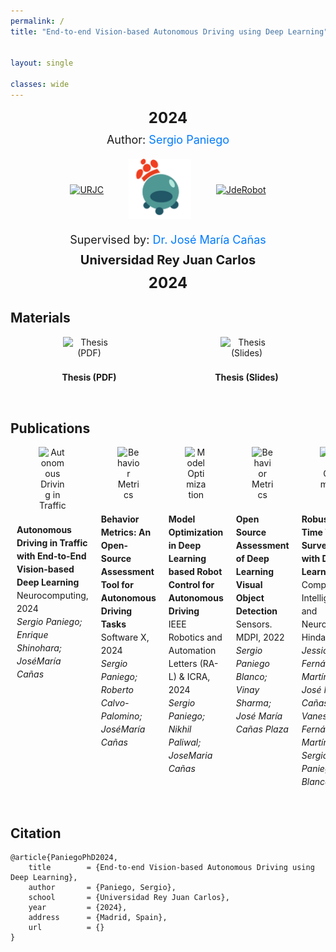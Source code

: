 ```yaml
---
permalink: /
title: "End-to-end Vision-based Autonomous Driving using Deep Learning"


layout: single

classes: wide
---
```


<p style="text-align: center; font-weight: bold; font-size: 24px; margin: 10px 0;">2024</p>

<p style="text-align: center; margin: 10px 0; font-size: 18px;">
    Author: <a href="https://sergiopaniego.github.io/" style="color: #007BFF; text-decoration: none;">Sergio Paniego</a>
</p>

<div class="container" style="overflow: hidden; display: flex; justify-content: center; align-items: center; margin: 20px 0;">
    <div style="text-align: center; margin: 0 20px;">
        <a href="https://www.urjc.es/">
            <img src="https://upload.wikimedia.org/wikipedia/commons/thumb/8/84/URJC_logo.svg/1280px-URJC_logo.svg.png" style="width: 150px; height: auto;" alt="URJC"/>
        </a>
    </div>
    <div style="text-align: center; margin: 0 20px;">
        <a href="https://roboticslaburjc.github.io/">
            <img src="./assets/images/logo.png" style="width: 100px; height: auto;" alt="URJC"/>
        </a>
    </div>
    <div style="text-align: center; margin: 0 20px;">
        <a href="https://jderobot.github.io/">
            <img src="https://avatars.githubusercontent.com/u/10959337?s=280&v=4" style="width: 100px; height: auto;" alt="JdeRobot"/>
        </a>
    </div>
</div>

<p style="text-align: center; margin: 10px 0; font-size: 18px;">
    Supervised by: <a href="https://gsyc.urjc.es/jmplaza/" style="color: #007BFF; text-decoration: none;">Dr. José María Cañas</a>
</p>

<p style="text-align: center; font-weight: bold; font-size: 20px; margin: 10px 0;">Universidad Rey Juan Carlos</p>
<p style="text-align: center; font-weight: bold; font-size: 24px; margin: 10px 0;">2024</p>


## Materials

<div class="container" style="overflow: hidden;">
    <div style="width: 50%; float: left;margin-bottom: 20px; text-align: center;">
        <a href="/assets/pdf/Sergio_Paniego_PhD_Thesis.pdf" style="text-decoration: none; color: inherit;">
            <img style="max-width: 33%; height: auto; margin-bottom: 10px;" src="https://cdn-icons-png.flaticon.com/512/5326/5326581.png" alt="Thesis (PDF)">
            <p style="margin: 0; padding: 10px; line-height: 1.5; font-size: 14px; text-align: center;">
                <strong>Thesis (PDF)</strong><br>
            </p>
        </a>
    </div>
    <div style="width: 50%; float: left;margin-bottom: 20px; text-align: center;">
        <a href="/assets/pdf/thesis_presentation_v_4.pptx" style="text-decoration: none; color: inherit;">
            <img style="max-width: 33%; height: auto; margin-bottom: 10px;" src="https://cdn-icons-png.flaticon.com/512/1907/1907585.png" alt="Thesis (Slides)">
            <p style="margin: 0; padding: 10px; line-height: 1.5; font-size: 14px; text-align: center;">
                <strong>Thesis (Slides)</strong><br>
            </p>
        </a>
    </div>
</div>

## Publications

<div class="container" style="overflow: hidden; display: flex; flex-wrap: nowrap;">
    <div style="width: 50%; margin-bottom: 20px; text-align: center;">
        <a href="https://roboticslaburjc.github.io/publications/2024/autonomous_driving_in_traffic_with_end_to_end_vision_based_deep_learning" style="text-decoration: none; color: inherit;">
            <img style="max-width: 33%; height: auto; margin-bottom: 10px;" src="https://cdn-icons-png.flaticon.com/512/684/684930.png" alt="Autonomous Driving in Traffic">
            <p style="margin: 0; padding: 10px; line-height: 1.5; font-size: 14px; text-align: left;">
                <strong>Autonomous Driving in Traffic with End-to-End Vision-based Deep Learning</strong><br>
                Neurocomputing, 2024<br>
                <em>Sergio Paniego; Enrique Shinohara; JoséMaría Cañas</em>
            </p>
        </a>
    </div>
    <div style="width: 50%; margin-bottom: 20px; text-align: center;">
        <a href="https://roboticslaburjc.github.io/publications/2024/behavior_metrics_an_open_source_assessment_tool_for_autonomous_driving_tasks" style="text-decoration: none; color: inherit;">
            <img style="max-width: 33%; height: auto; margin-bottom: 10px;" src="https://cdn-icons-png.flaticon.com/512/684/684930.png" alt="Behavior Metrics">
            <p style="margin: 0; padding: 10px; line-height: 1.5; font-size: 14px; text-align: left;">
                <strong>Behavior Metrics: An Open-Source Assessment Tool for Autonomous Driving Tasks</strong><br>
                Software X, 2024<br>
                <em>Sergio Paniego; Roberto Calvo-Palomino; JoséMaría Cañas</em>
            </p>
        </a>
    </div>
    <div style="width: 50%; margin-bottom: 20px; text-align: center;">
        <a href="https://roboticslaburjc.github.io/publications/2023/model_optimization_in_deep_learning_based_robot_control_for_autonomous_driving" style="text-decoration: none; color: inherit;">
            <img style="max-width: 33%; height: auto; margin-bottom: 10px;" src="https://cdn-icons-png.flaticon.com/512/684/684930.png" alt="Model Optimization">
            <p style="margin: 0; padding: 10px; line-height: 1.5; font-size: 14px; text-align: left;">
                <strong>Model Optimization in Deep Learning based Robot Control for Autonomous Driving</strong><br>
                IEEE Robotics and Automation Letters (RA-L) & ICRA, 2024<br>
                <em>Sergio Paniego; Nikhil Paliwal; JoseMaria Cañas</em>
            </p>
        </a>
    </div>
    <div style="width: 50%; margin-bottom: 20px; text-align: center;">
        <a href="https://roboticslaburjc.github.io/publications/2022/open_source_assessment_of_deep_learning_visual_object_detection" style="text-decoration: none; color: inherit;">
            <img style="max-width: 33%; height: auto; margin-bottom: 10px;" src="https://cdn-icons-png.flaticon.com/512/684/684930.png" alt="Behavior Metrics">
            <p style="margin: 0; padding: 10px; line-height: 1.5; font-size: 14px; text-align: left;">
                <strong>Open Source Assessment of Deep Learning Visual Object Detection</strong><br>
                Sensors. MDPI, 2022<br>
                <em>Sergio Paniego Blanco; Vinay Sharma; José María Cañas Plaza</em>
            </p>
        </a>
    </div>
    <div style="width: 50%; margin-bottom: 20px; text-align: center;">
        <a href="https://roboticslaburjc.github.io/publications/2021/robust_real_time_traffic_surveillance_with_deep_learning" style="text-decoration: none; color: inherit;">
            <img style="max-width: 33%; height: auto; margin-bottom: 10px;" src="https://cdn-icons-png.flaticon.com/512/684/684930.png" alt="Model Optimization">
            <p style="margin: 0; padding: 10px; line-height: 1.5; font-size: 14px; text-align: left;">
                <strong>Robust Real-Time Traffic Surveillance with Deep Learning</strong><br>
                Computational Intelligence and Neuroscience. Hindawi, 2021<br>
                <em>Jessica Fernández Martínez; José María Cañas Plaza; Vanessa Fernández Martínez; Sergio Paniego Blanco</em>
            </p>
        </a>
    </div>
</div>



## Citation

``` 
@article{PaniegoPhD2024,
    title        = {End-to-end Vision-based Autonomous Driving using Deep Learning},
    author       = {Paniego, Sergio},
    school       = {Universidad Rey Juan Carlos},
    year         = {2024},
    address      = {Madrid, Spain},
    url          = {}
}
``` 




